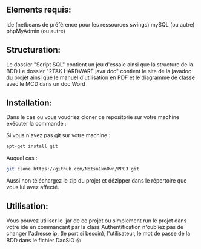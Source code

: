 ## Elements requis:
 ide (netbeans de préférence pour les ressources swings)
 mySQL (ou autre) 
 phpMyAdmin (ou autre) 
 
## Structuration:
 Le dossier "Script SQL" contient un jeu d'essaie ainsi que la structure de la BDD
 Le dossier "2TAK HARDWARE java doc" contient le site de la javadoc du projet 
 ainsi que le manuel d'utilisation en PDF 
 et le diagramme de classe avec le MCD dans un doc Word

## Installation:
Dans le cas ou vous voudriez cloner ce repositorie sur votre machine exécuter la commande :

Si vous n'avez pas git sur votre machine :
```bash
apt-get install git
```

Auquel cas :

```bash
git clone https://github.com/Notso1knOwn/PPE3.git
```

Aussi non téléchargez le zip du projet et dézipper dans le répertoire que vous lui avez affecté.

## Utilisation:
 Vous pouvez utiliser le .jar de ce projet ou simplement run le projet dans votre ide en commançant par la class Authentification
 n'oubliez pas de changer l'adresse ip, (le port si besoin), l'utilisateur, le mot de passe de la BDD dans le fichier DaoSIO :+1:


